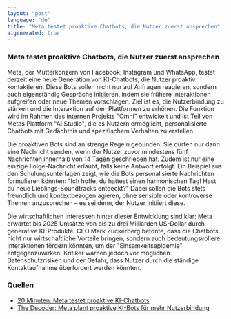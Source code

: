 ```yaml
---
layout: "post"
language: "de"
title: "Meta testet proaktive Chatbots, die Nutzer zuerst ansprechen"
aigenerated: true
---
```


### Meta testet proaktive Chatbots, die Nutzer zuerst ansprechen

Meta, der Mutterkonzern von Facebook, Instagram und WhatsApp, testet derzeit eine neue Generation von KI-Chatbots, die Nutzer proaktiv kontaktieren. Diese Bots sollen nicht nur auf Anfragen reagieren, sondern auch eigenständig Gespräche initiieren, indem sie frühere Interaktionen aufgreifen oder neue Themen vorschlagen. Ziel ist es, die Nutzerbindung zu stärken und die Interaktion auf den Plattformen zu erhöhen. Die Funktion wird im Rahmen des internen Projekts "Omni" entwickelt und ist Teil von Metas Plattform "AI Studio", die es Nutzern ermöglicht, personalisierte Chatbots mit Gedächtnis und spezifischem Verhalten zu erstellen.

<!--more-->

Die proaktiven Bots sind an strenge Regeln gebunden: Sie dürfen nur dann eine Nachricht senden, wenn der Nutzer zuvor mindestens fünf Nachrichten innerhalb von 14 Tagen geschrieben hat. Zudem ist nur eine einzige Folge-Nachricht erlaubt, falls keine Antwort erfolgt. Ein Beispiel aus den Schulungsunterlagen zeigt, wie die Bots personalisierte Nachrichten formulieren könnten: "Ich hoffe, du hattest einen harmonischen Tag! Hast du neue Lieblings-Soundtracks entdeckt?" Dabei sollen die Bots stets freundlich und kontextbezogen agieren, ohne sensible oder kontroverse Themen anzusprechen – es sei denn, der Nutzer initiiert diese.

Die wirtschaftlichen Interessen hinter dieser Entwicklung sind klar: Meta erwartet bis 2025 Umsätze von bis zu drei Milliarden US-Dollar durch generative KI-Produkte. CEO Mark Zuckerberg betonte, dass die Chatbots nicht nur wirtschaftliche Vorteile bringen, sondern auch bedeutungsvollere Interaktionen fördern könnten, um der "Einsamkeitsepidemie" entgegenzuwirken. Kritiker warnen jedoch vor möglichen Datenschutzrisiken und der Gefahr, dass Nutzer durch die ständige Kontaktaufnahme überfordert werden könnten.

### Quellen
- [20 Minuten: Meta testet proaktive KI-Chatbots](https://www.20min.ch/story/meta-ki-chatbots-kontaktieren-user-proaktiv-103374736)  
- [The Decoder: Meta plant proaktive KI-Bots für mehr Nutzerbindung](https://the-decoder.de/meta-plant-proaktive-ki-bots-fuer-mehr-nutzerbindung/)
